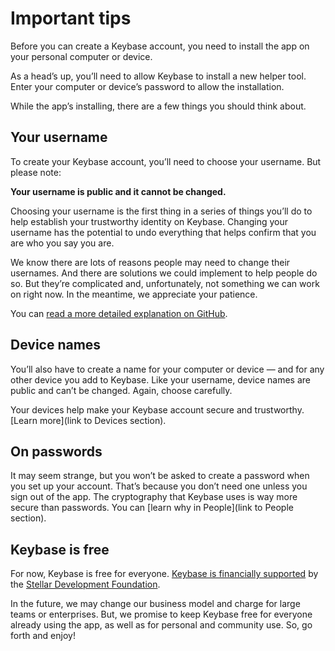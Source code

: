 # Important tips
Before you can create a Keybase account, you need to install the app on your personal computer or device. 

As a head’s up, you’ll need to allow Keybase to install a new helper tool. Enter your computer or device’s password to allow the installation.

While the app’s installing, there are a few things you should think about. 

## Your username  
To create your Keybase account, you’ll need to choose your username. But please note:

**Your username is public and it cannot be changed.**

Choosing your username is the first thing in a series of things you’ll do to help establish your trustworthy identity on Keybase. Changing your username has the potential to undo everything that helps confirm that you are who you say you are. 

We know there are lots of reasons people may need to change their usernames. And there are solutions we could implement to help people do so. But they’re complicated and, unfortunately, not something we can work on right now. In the meantime, we appreciate your patience. 

You can [read a more detailed explanation on GitHub](https://github.com/keybase/keybase-issues/issues/2842#issuecomment-283706335).

## Device names
You’ll also have to create a name for your computer or device — and for any other device you add to Keybase. Like your username, device names are public and can’t be changed. Again, choose carefully. 

Your devices help make your Keybase account secure and trustworthy. [Learn more](link to Devices section).

## On passwords
It may seem strange, but you won’t be asked to create a password when you set up your account. That’s because you don’t need one unless you sign out of the app. The cryptography that Keybase uses is way more secure than passwords. You can [learn why in People](link to People section).

## Keybase is free
For now, Keybase is free for everyone. [Keybase is financially supported](https://keybase.io/blog/keybase-stellar) by the [Stellar Development Foundation](https://www.stellar.org/foundation/). 

In the future, we may change our business model and charge for large teams or enterprises. But, we promise to keep Keybase free for everyone already using the app, as well as for personal and community use. So, go forth and enjoy!


